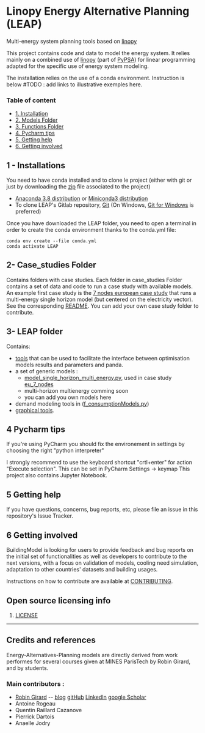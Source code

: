 # Linopy Energy Alternative Planning (LEAP)
Multi-energy system planning tools based on [linopy](https://github.com/PyPSA/linopy)

This project contains code and data to model the energy system. 
It relies mainly on a combined use of [linopy](https://github.com/PyPSA/linopy) (part of [PyPSA](https://pypsa.org/))
for linear programming adapted for the specific use of energy system modeling.

The installation relies on the use of a conda environment. Instruction is below
#TODO : add links to illustrative exemples here. 

### Table of content

* [1. Installation](#installations)
* [2. Models Folder](#CasDEtude)
* [3. Functions Folder](#functions)
* [4. Pycharm tips](#pycharm)
* [5. Getting help](#GettingH)
* [6. Getting involved](#GettingI)


## 1 - Installations  <a class="anchor" id="installations"></a>

You need to have conda installed and to clone le project (either with git or just by downloading the [zip](https://github.com/robingirard/Energy-Alternatives-Planning/archive/refs/heads/master.zip) file associated to the project)

* [Anaconda 3.8 distribution](https://www.anaconda.com/distribution/) or [Miniconda3 distribution](https://docs.conda.io/en/latest/miniconda.html)
* To clone LEAP's Gitlab repository, [Git](https://git-scm.com/downloads) (On Windows, [Git for Windows](https://git-for-windows.github.io/) is preferred)


Once you have downloaded the LEAP folder, you need to open a terminal in order to create the conda environment thanks to the conda.yml file:

    conda env create --file conda.yml
    conda activate LEAP


## 2- Case_studies Folder <a class="anchor" id="CasDEtude"></a>

Contains folders with case studies. Each folder in case_studies Folder contains a set of data and code to run a case study with available models.  
An example first case study is the [7 nodes european case study](case_studies/eu_7_nodes/README.md) that runs a multi-energy single horizon model (but centered on the electricity vector).
See the corresponding [README](case_studies/README.md). You can add your own case study folder to contribute. 


## 3- LEAP folder <a class="anchor" id="functions"></a>
Contains:  
 - [tools](LEAP/f_tools.py) that can be used to facilitate the interface between optimisation models results and parameters and panda. 
 - a set of generic models : 
   - [model_single_horizon_multi_energy.py](LEAP/model_single_horizon_multi_energy.py), used in case study [eu_7_nodes](case_studies/eu_7_nodes/README.md)
   - multi-horizon multienergy comming soon
   - you can add you own models here
 - demand modeling tools in ([f_consumptionModels.py](LEAP/f_demand_tools.py)) 
 - [graphical tools](LEAP/f_graphicalTools.py).

## 4 Pycharm tips  <a class="anchor" id="pycharm"></a>
If you're using PyCharm you should fix the environement in settings by choosing the right "python interpreter"

I strongly recommend to use the keyboard shortcut "crtl+enter" for action "Execute selection". This can be set in PyCharm Settings -> keymap
This project also contains Jupyter Notebook. 

## 5 Getting help <a class="anchor" id="GettingH"></a>

If you have questions, concerns, bug reports, etc, please file an issue in this repository's Issue Tracker.

## 6 Getting involved <a class="anchor" id="GettingI"></a>

BuildingModel is looking for users to provide feedback and bug reports on the initial set of functionalities as well as
developers to contribute to the next versions, with a focus on validation of models, cooling need simulation,
adaptation to other countries' datasets and building usages.

Instructions on how to contribute are available at [CONTRIBUTING](CONTRIBUTING.md).


## Open source licensing info
1. [LICENSE](LICENSE)

----

## Credits and references
Energy-Alternatives-Planning models are directly derived from work performes for several courses given at MINES ParisTech by Robin Girard, and by students. 

### Main contributors : 
- [Robin Girard](https://www.minesparis.psl.eu/Services/Annuaire/robin-girard) -- [blog](https://www.energy-alternatives.eu/) [gitHub](https://github.com/robingirard) [LinkedIn](https://www.linkedin.com/in/robin-girard-a88baa4/) [google Scholar](https://scholar.google.fr/citations?user=cEYGStIAAAAJ&hl=fr)
- Antoine Rogeau
- Quentin Raillard Cazanove
- Pierrick Dartois
- Anaelle Jodry

